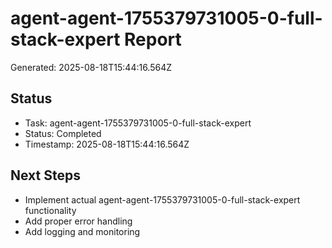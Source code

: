 # agent-agent-1755379731005-0-full-stack-expert Report

Generated: 2025-08-18T15:44:16.564Z

## Status
- Task: agent-agent-1755379731005-0-full-stack-expert
- Status: Completed
- Timestamp: 2025-08-18T15:44:16.564Z

## Next Steps
- Implement actual agent-agent-1755379731005-0-full-stack-expert functionality
- Add proper error handling
- Add logging and monitoring
